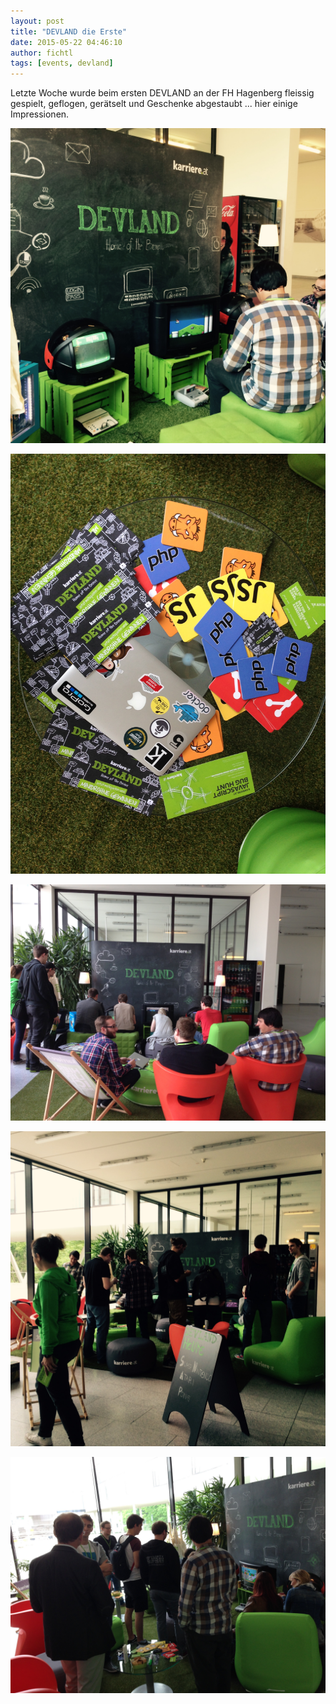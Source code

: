 ```yaml
---
layout: post
title: "DEVLAND die Erste"
date: 2015-05-22 04:46:10
author: fichtl
tags: [events, devland]
---
```

Letzte Woche wurde beim ersten DEVLAND an der FH Hagenberg fleissig gespielt, geflogen, gerätselt und Geschenke abgestaubt ... hier einige Impressionen.

<!--more-->

![](/assets/images/devland-hagenberg/1.jpg)

![](/assets/images/devland-hagenberg/IMG_0399.jpg)

![](/assets/images/devland-hagenberg/IMG_0397.jpg)

![](/assets/images/devland-hagenberg/7.jpg)

![](/assets/images/devland-hagenberg/IMG_0389.jpg)

